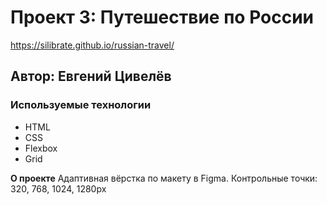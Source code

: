 # Проект 3: Путешествие по России
https://silibrate.github.io/russian-travel/

## Автор: Евгений Цивелёв
### Используемые технологии
* HTML
* CSS
* Flexbox
* Grid

**О проекте**
Адаптивная вёрстка по макету в Figma.
Контрольные точки: 320, 768, 1024, 1280px

